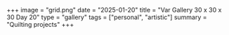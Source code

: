 +++
image = "grid.png"
date = "2025-01-20"
title = "Var Gallery 30 x 30 x 30 Day 20"
type = "gallery"
tags = ["personal", "artistic"]
summary = "Quilting projects"
+++
